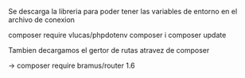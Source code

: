 Se descarga la libreria para poder tener las variables de entorno en el archivo de conexion

composer require vlucas/phpdotenv
composer i
composer update




Tambien decargamos el gertor de rutas atravez de composer 

->  composer require bramus/router 1.6